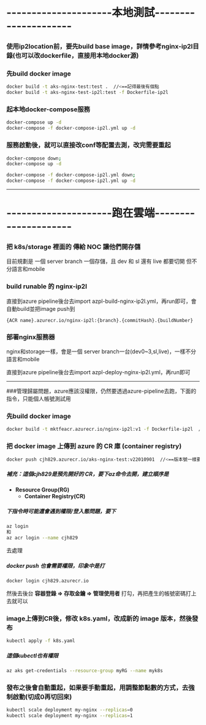 # ---------------------本地測試---------------------

### 使用ip2location前，要先build base image，詳情參考nginx-ip2l目錄(也可以改dockerfile，直接用本地docker源)


### 先build docker image

```sh
docker build -t aks-nginx-test:test .  //<==記得最後有個點
docker build -t aks-nginx-test-ip2l:test -f Dockerfile-ip2l
```

### 起本地docker-compose服務
```sh
docker-compose up -d
docker-compose -f docker-compose-ip2l.yml up -d
```
### 服務啟動後，就可以直接改conf等配置去測，改完需要重起
```sh
docker-compose down;
docker-compose up -d

docker-compose -f docker-compose-ip2l.yml down;
docker-compose -f docker-compose-ip2l.yml up -d
```

---
# ---------------------跑在雲端---------------------

### 把 k8s/storage 裡面的 傳給 NOC 讓他們開存儲
目前規劃是 一個 server branch 一個存儲，且 dev 和 sl 還有 live 都要切開
但不分語言和mobile

### build runable 的 nginx-ip2l

直接到azure pipeline後台去import azpl-build-nginx-ip2l.yml，再run即可，會自動build並把image push到 

```
{ACR name}.azurecr.io/nginx-ip2l:{branch}.{commitHash}.{buildNumber}
```

### 部署nginx服務器
nginx和storage一樣，會是一個 server branch一台(dev0~3,sl,live)，一樣不分語言和mobile

直接到azure pipeline後台去import azpl-deploy-nginx-ip2l.yml，再run即可

---
###管理歸屬問題，azure應該沒權限，仍然要透過azure-pipeline去跑，下面的指令，只能個人帳號測試用

### 先build docker image

```sh
docker build -t mktfeacr.azurecr.io/nginx-ip2l:v1 -f Dockerfile-ip2l  //<==版本號記得改
```

### 把 docker image 上傳到 azure 的 CR 庫 (container registry)

```sh
docker push cjh829.azurecr.io/aks-nginx-test:v22010901  //<==版本號一樣要記得改
```
##### 補充：這個cjh829是預先開好的 CR，要下az命令去開，建立順序是 
* **Resource Group(RG)**
  * **Container Registry(CR)**

##### 下指令時可能還會遇到權限/登入態問題，要下

```sh
az login
和
az acr login --name cjh829
```
去處理

##### docker push 也會需要權限，印象中是打

```sh
docker login cjh829.azurecr.io
```
然後去後台 **容器登錄 => 存取金鑰 => 管理使用者** 打勾，再把產生的帳號密碼打上去就可以

### image上傳到CR後，修改 k8s.yaml，改成新的 image 版本，然後發布

```sh
kubectl apply -f k8s.yaml
```
##### 這個kubectl也有權限

```sh
az aks get-credentials --resource-group myRG --name myk8s
```

### 發布之後會自動重起，如果要手動重起，用調整節點數的方式，去強制啟動(切成0再切回來)
```sh
kubectl scale deployment my-nginx --replicas=0
kubectl scale deployment my-nginx --replicas=1
```



